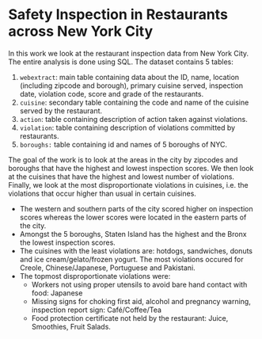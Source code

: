 # Safety Inspection in Restaurants across New York City

In this work we look at the restaurant inspection data from New York City. The entire analysis is done using SQL. The dataset contains 5 tables:

1.   `webextract`: main table containing data about the ID, name, location (including zipcode and borough), primary cuisine served, inspection date, violation code, score and grade of the restaurants.
2.   `cuisine`: secondary table containing the code and name of the cuisine served by the restaurant.
3.  `action`: table containing description of action taken against violations.
4. `violation`: table containing description of violations committed by restaurants.
5. `boroughs:` table containing id and names of 5 boroughs of NYC.

The goal of the work is to look at the areas in the city by zipcodes and boroughs that have the highest and lowest inspection scores. We then look at the cuisines that have the highest and lowest number of violations. Finally, we look at the most disproportionate violations in cuisines, i.e. the violations that occur higher than usual in certain cuisines.

* The western and southern parts of the city scored higher on inspection scores whereas the lower scores were located in the eastern parts of the city. 
* Amongst the 5 boroughs, Staten Island has the highest and the Bronx the lowest inspection scores.
* The cuisines with the least violations are: hotdogs, sandwiches, donuts and ice cream/gelato/frozen yogurt. The most violations occured for Creole, Chinese/Japanese, Portuguese and Pakistani.
* The topmost disproportionate violations were:
    * Workers not using proper utensils to avoid bare hand contact with food: Japanese
    * Missing signs for choking first aid, alcohol and pregnancy warning, inspection report sign: Café/Coffee/Tea
    * Food protection certificate not held by the restaurant: Juice, Smoothies, Fruit Salads. 
